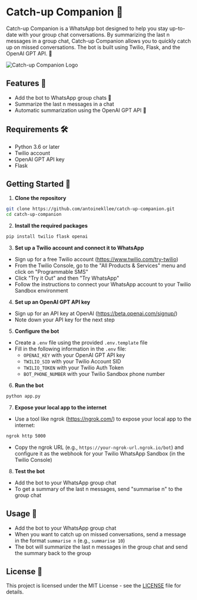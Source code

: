 # Catch-up Companion 🚀

Catch-up Companion is a WhatsApp bot designed to help you stay up-to-date with your group chat conversations. By summarizing the last n messages in a group chat, Catch-up Companion allows you to quickly catch up on missed conversations. The bot is built using Twilio, Flask, and the OpenAI GPT API. 🤖

![Catch-up Companion Logo](logo.png)

## Features 💬

- Add the bot to WhatsApp group chats 📱
- Summarize the last n messages in a chat
- Automatic summarization using the OpenAI GPT API 🚀

## Requirements 🛠️

- Python 3.6 or later
- Twilio account
- OpenAI GPT API key
- Flask

## Getting Started 🚀

1. **Clone the repository**

```bash
git clone https://github.com/antoinekllee/catch-up-companion.git
cd catch-up-companion
```

2. **Install the required packages**

```bash
pip install twilio flask openai
```

3. **Set up a Twilio account and connect it to WhatsApp**

- Sign up for a free Twilio account (https://www.twilio.com/try-twilio)
- From the Twilio Console, go to the "All Products & Services" menu and click on "Programmable SMS"
- Click "Try it Out" and then "Try WhatsApp"
- Follow the instructions to connect your WhatsApp account to your Twilio Sandbox environment

4. **Set up an OpenAI GPT API key**

- Sign up for an API key at OpenAI (https://beta.openai.com/signup/)
- Note down your API key for the next step

5. **Configure the bot**

- Create a `.env` file using the provided `.env.template` file
- Fill in the following information in the `.env` file:
  - `OPENAI_KEY` with your OpenAI GPT API key
  - `TWILIO_SID` with your Twilio Account SID
  - `TWILIO_TOKEN` with your Twilio Auth Token
  - `BOT_PHONE_NUMBER` with your Twilio Sandbox phone number

6. **Run the bot**

```bash
python app.py
```

7. **Expose your local app to the internet**

- Use a tool like ngrok (https://ngrok.com/) to expose your local app to the internet:

```bash
ngrok http 5000
```

- Copy the ngrok URL (e.g., `https://your-ngrok-url.ngrok.io/bot`) and configure it as the webhook for your Twilio WhatsApp Sandbox (in the Twilio Console)

8. **Test the bot**

- Add the bot to your WhatsApp group chat
- To get a summary of the last n messages, send "summarise n" to the group chat

## Usage 📝

- Add the bot to your WhatsApp group chat
- When you want to catch up on missed conversations, send a message in the format `summarise n` (e.g., `summarise 10`)
- The bot will summarize the last n messages in the group chat and send the summary back to the group

## License 📄

This project is licensed under the MIT License - see the [LICENSE](LICENSE) file for details.
